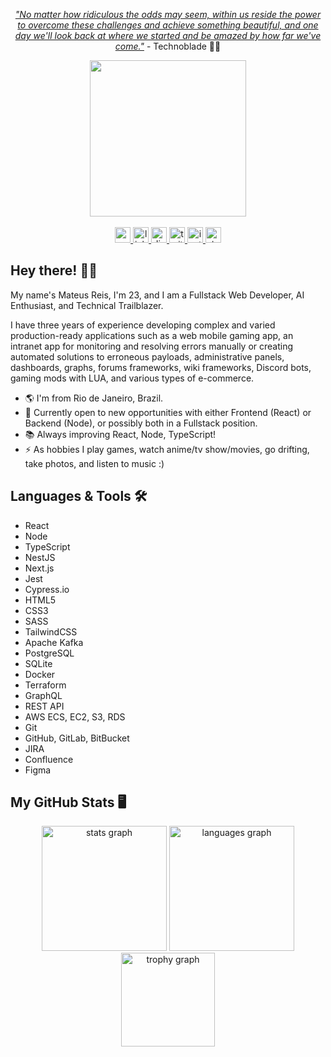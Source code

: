 <p align="center"><i><a target="_blank" href="https://youtu.be/ZrEchxApliA">"No matter how ridiculous the odds may seem, within us reside the power to overcome these challenges and achieve something beautiful, and one day we'll look back at where we started and be amazed by how far we've come."</a></i> - Technoblade 🐷👑</p>

<div align="center">
  <img height="250" src="https://camo.githubusercontent.com/c4f298ca0c9183c11d4d26eada891b0169cd871cd08b9f1f89a87abb6053822f/68747470733a2f2f632e74656e6f722e636f6d2f4e7155526a41474836475941414141642f6361742d636f64652e676966" />
</div>
<br>
<div align="center" style="text-decoration: none">
  <a href="mailto:mateuspsvreis@gmail.com" target="_blank">
    <img src="https://img.shields.io/static/v1?message=Gmail&logo=gmail&label=&color=1c1c1c&logoColor=white&labelColor=&style=for-the-badge" height="25" alt="gmail logo" />
  </a>
  <a href="https://www.linkedin.com/in/mateuspsvreis/" target="_blank">
    <img src="https://img.shields.io/static/v1?message=LinkedIn&logo=linkedin&label=&color=0077B5&logoColor=white&labelColor=&style=for-the-badge" height="25" alt="linkedin logo" />
  </a>
  <a href="https://discordapp.com/channels/@me/ryls.dark/" target="_blank">
    <img src="https://img.shields.io/static/v1?message=Discord&logo=discord&label=&color=7289DA&logoColor=white&labelColor=&style=for-the-badge" height="25" alt="discord logo" />
  </a>
  <a href="https://x.com/amasterofart" target="_blank">
    <img src="https://img.shields.io/static/v1?message=Twitter&logo=x&label=&color=1DA1F2&logoColor=white&labelColor=&style=for-the-badge" height="25" alt="twitter logo" />
  </a>
  <a href="https://www.instagram.com/matt.reis__/" target="_blank">
    <img src="https://img.shields.io/static/v1?message=Instagram&logo=instagram&label=&color=E4405F&logoColor=white&labelColor=&style=for-the-badge" height="25" alt="instagram logo" />
  </a>
  <a href="https://stackoverflow.com/users/18946476/dark" target="_blank">
    <img src="https://img.shields.io/static/v1?message=Stackoverflow&logo=stackoverflow&label=&color=FE7A16&logoColor=white&labelColor=&style=for-the-badge" height="25" alt="stackoverflow logo" />
  </a>
</div>

## Hey there! 👋😎
<p align="left">My name's Mateus Reis, I'm 23, and I am a Fullstack Web Developer, AI Enthusiast, and Technical Trailblazer.

I have three years of experience developing complex and varied production-ready applications such as a web mobile gaming app, an intranet app for monitoring and resolving errors manually or creating automated solutions to erroneous payloads, administrative panels, dashboards, graphs, forums frameworks, wiki frameworks, Discord bots, gaming mods with LUA, and various types of e-commerce.</p>

<ul align="left">
  <li>🌎 I'm from Rio de Janeiro, Brazil.</li>
  <li>💼 Currently open to new opportunities with either Frontend (React) or Backend (Node), or possibly both in a Fullstack position.</li>
  <li>📚 Always improving React, Node, TypeScript!</li>
  <li>⚡ As hobbies I play games, watch anime/tv show/movies, go drifting, take photos, and listen to music :)</li>
</ul>

## Languages & Tools 🛠
- React
- Node
- TypeScript
- NestJS
- Next.js
- Jest
- Cypress.io
- HTML5
- CSS3
- SASS
- TailwindCSS
- Apache Kafka
- PostgreSQL
- SQLite
- Docker
- Terraform
- GraphQL
- REST API
- AWS ECS, EC2, S3, RDS
- Git
- GitHub, GitLab, BitBucket
- JIRA
- Confluence
- Figma

## My GitHub Stats 🖥️
<div align="center">
  <img src="https://github-readme-stats.vercel.app/api?username=mattpsvreis&hide_title=false&hide_rank=false&show_icons=true&include_all_commits=true&count_private=true&disable_animations=false&theme=tokyonight&locale=en&hide_border=false&order=1" height="200" alt="stats graph"  />
  <img src="https://github-readme-stats.vercel.app/api/top-langs?username=mattpsvreis&locale=en&hide_title=false&layout=compact&card_width=320&langs_count=8&theme=tokyonight&hide_border=false&order=2" height="200" alt="languages graph"  />
  <img src="https://github-profile-trophy.vercel.app?username=mattpsvreis&no-frame=true&no-bg=true&theme=tokyonight&margin-w=0&margin-h=0" height="150" alt="trophy graph"  />
</div>

